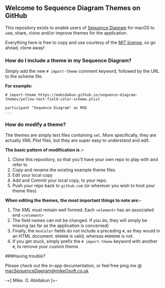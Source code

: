 ## Welcome to Sequence Diagram Themes on GitHub

This repository exists to enable users of 
[Sequence Diagram](https://itunes.apple.com/gb/app/sequence-diagram/id1195426709?mt=12) for macOS to use, share, clone and/or improve themes for the application.

Everything here is free to copy and use courtesy of the [MIT license](https://mabidakun.github.io/sequence-diagram-themes/LICENSE), so go ahead, clone away!

### How do I include a theme in my Sequence Diagram?

Simply add the new `# import-theme` comment keyword, followed by the URL to the scheme file.

**For example:**

```
# import-theme https://mabidakun.github.io/sequence-diagram-themes/yellow-text-field-color-scheme.plist

participant "Sequence Diagram" as MSD
...

```

### How do modify a theme?

The themes are simply text files containing `xml`. More specifically, they are actually XML Plist files, but they are super easy to understand and edit.

**The basic pattern of modification is :-**

1. Clone this repository, so that you'll have your own repo to play with and refer to
2. Copy and rename the existing example theme files
3. Edit your local copy
4. Add and Commit your local copy, to your repo.
5. Push your repo back to `github.com` (or wherever you wish to host your theme files)


**When editing the themes, the most important things to note are:-**

   1. The XML must remain well formed. Each `<element>` has an associated end `</element>`
   2. The field names can not be changed. If you do, they will simply be missing (as far as the application is concerned)
   3. Finally, the `hexColor` fields do not include a preceding `#`, as they would in an HTML document. `000000` is valid, whereas `#000000` is not.
   4. If you get stuck, simply prefix the `# import-theme` keyword with another `#`, to remove your custom theme.


###Having trouble? 


Please check out the in-app documentation, or feel free ping me @ [macSequenceDiagram@mikeOsoft.co.uk](macSequenceDiagram@mikeOsoft.co.uk)


-=[ Mike. O. Abidakun ]=-